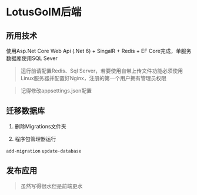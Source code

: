# LotusGoIM后端

## 所用技术

使用Asp.Net Core Web Api (.Net 6) + SingalR + Redis + EF Core完成，单服务
数据库使用SQL Sever

> 运行前请配置Redis、Sql Server，若要使用自带上传文件功能必须使用Linux服务器并配置好Nginx，注册的第一个用户拥有管理员权限

> 记得修改appsettings.json配置

## 迁移数据库

1. 删除Migrations文件夹

2. 程序包管理器运行

``` add-migration ```
``` update-database ```

## 发布应用

> 虽然写得很水但是前端更水